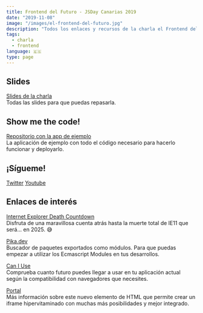 ```yaml
---
title: Frontend del Futuro - JSDay Canarias 2019
date: "2019-11-08"
image: "/images/el-frontend-del-futuro.jpg"
description: "Todos los enlaces y recursos de la charla el Frontend del futuro de Miguel Ángel Durán en la JSDay Canarias 2019"
tags:
  - charla
  - frontend
language: 🇪🇸
type: page
---
```


## Slides

[Slides de la charla](https://slides.com/miguelangeldurangarcia/jsdaycanarias-el-frontend-del-futuro-midudev)<br />Todas las slides para que puedas repasarla.

## Show me the code!

[Repositorio con la app de ejemplo](https://github.com/midudev/frontend-del-futuro)<br />La aplicación de ejemplo con todo el código necesario para hacerlo funcionar y deployarlo.

## ¡Sígueme!

[Twitter](https://twitter.com/midudev)
[Youtube](https://youtube.com/midudev)

## Enlaces de interés

[Internet Explorer Death Countdown](
https://gabriellaroche.dev/ie11-death-countdown/)<br />Disfruta de una maravillosa cuenta atrás hasta la muerte total de IE11 que será... en 2025. 😅

[Pika.dev](pika.dev)<br />Buscador de paquetes exportados como módulos. Para que puedas empezar a utilizar los Ecmascript Modules en tus desarrollos.

[Can I Use](https://caniuse.com/)<br />Comprueba cuanto futuro puedes llegar a usar en tu aplicación actual según la compatibilidad con navegadores que necesites.

[Portal](https://github.com/WICG/portals/tree/master/demos/portal-embed-demo)<br />Más información sobre este nuevo elemento de HTML que permite crear un iframe hipervitaminado con muchas más posibilidades y mejor integrado.